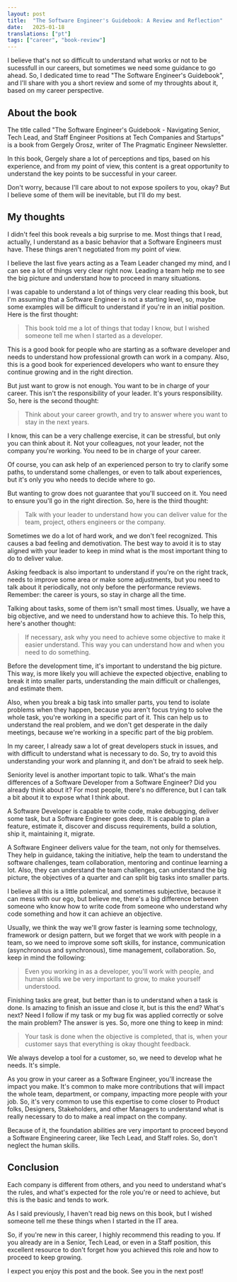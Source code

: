 ```yaml
---
layout: post
title:  "The Software Engineer's Guidebook: A Review and Reflection"
date:   2025-01-18
translations: ["pt"]
tags: ["career", "book-review"]
---
```


<p class="intro"><span class="dropcap">I</span> believe that's not so difficult to understand what works or not to be sucessfull in our careers, but sometimes we need some guidance to go ahead. So, I dedicated time to read "The Software Engineer's Guidebook", and I'll share with you a short review and some of my throughts about it, based on my career perspective.</p>

## About the book

The title called "The Software Engineer's Guidebook - Navigating Senior, Tech Lead, and Staff Engineer Positions at Tech Companies and Startups" is a book from Gergely Orosz, writer of The Pragmatic Engineer Newsletter. 

In this book, Gergely share a lot of perceptions and tips, based on his experience, and from my point of view, this content is a great opportunity to understand the key points to be successful in your career.

Don't worry, because I'll care about to not expose spoilers to you, okay? But I believe some of them will be inevitable, but I'll do my best.

## My thoughts

I didn't feel this book reveals a big surprise to me. Most things that I read, actually, I understand as a basic behavior that a Software Engineers must have. These things aren't negotiated from my point of view. 

I believe the last five years acting as a Team Leader changed my mind, and I can see a lot of things very clear right now. Leading a team help me to see the big picture and understand how to proceed in many situations.

I was capable to understand a lot of things very clear reading this book, but I'm assuming that a Software Engineer is not a starting level, so, maybe some examples will be difficult to understand if you're in an initial position. Here is the first thought:

> This book told me a lot of things that today I know, but I wished someone tell me when I started as a developer.

This is a good book for people who are starting as a software developer and needs to understand how professional growth can work in a company. Also, this is a good book for experienced developers who want to ensure they continue growing and in the right direction.

But just want to grow is not enough. You want to be in charge of your career. This isn't the responsibility of your leader. It's yours responsibility. So, here is the second thought: 

> Think about your career growth, and try to answer where you want to stay in the next years.

I know, this can be a very challenge exercise, it can be stressful, but only you can think about it. Not your colleagues, not your leader, not the company you're working. You need to be in charge of your career. 

Of course, you can ask help of an experienced person to try to clarify some paths, to understand some challenges, or even to talk about experiences, but it's only you who needs to decide where to go.

But wanting to grow does not guarantee that you'll succeed on it. You need to ensure you'll go in the right direction. So, here is the third thought:

> Talk with your leader to understand how you can deliver value for the team, project, others engineers or the company.

Sometimes we do a lot of hard work, and we don't feel recognized. This causes a bad feeling and demotivation. The best way to avoid it is to stay aligned with your leader to keep in mind what is the most important thing to do to deliver value.

Asking feedback is also important to understand if you're on the right track, needs to improve some area or make some adjustments, but you need to talk about it periodically, not only before the performance reviews. Remember: the career is yours, so stay in charge all the time.

Talking about tasks, some of them isn't small most times. Usually, we have a big objective, and we need to understand how to achieve this. To help this, here's another thought:

> If necessary, ask why you need to achieve some objective to make it easier understand. This way you can understand how and when you need to do something.

Before the development time, it's important to understand the big picture. This way, is more likely you will achieve the expected objective, enabling to break it into smaller parts, understanding the main difficult or challenges, and estimate them.

Also, when you break a big task into smaller parts, you tend to isolate problems when they happen, because you aren't focus trying to solve the whole task, you're working in a specific part of it. This can help us to understand the real problem, and we don't get desperate in the daily meetings, because we're working in a specific part of the big problem.

In my career, I already saw a lot of great developers stuck in issues, and with difficult to understand what is necessary to do. So, try to avoid this understanding your work and planning it, and don't be afraid to seek help.


Seniority level is another important topic to talk. What's the main differences of a Software Developer from a Software Engineer? Did you already think about it? For most people, there's no difference, but I can talk a bit about it to expose what I think about.

A Software Developer is capable to write code, make debugging, deliver some task, but a Software Engineer goes deep. It is capable to plan a feature, estimate it, discover and discuss requirements, build a solution, ship it, maintaining it, migrate. 

A Software Engineer delivers value for the team, not only for themselves. They help in guidance, taking the initiative, help the team to understand the software challenges, team collaboration, mentoring and continue learning a lot. Also, they can understand the team challenges, can understand the big picture, the objectives of a quarter and can split big tasks into smaller parts.

I believe all this is a little polemical, and sometimes subjective, because it can mess with our ego, but believe me, there's a big difference between someone who know how to write code from someone who understand why code something and how it can achieve an objective.

Usually, we think the way we'll grow faster is learning some technology, framework or design pattern, but we forget that we work with people in a team, so we need to improve some soft skills, for instance, communication (asynchronous and synchronous), time management, collaboration. So, keep in mind the following:

> Even you working in as a developer, you'll work with people, and human skills we be very important to grow, to make yourself understood.

Finishing tasks are great, but better than is to understand when a task is done. Is amazing to finish an issue and close it, but is this the end? What's next? Need I follow if my task or my bug fix was applied correctly or solve the main problem? The answer is yes. So, more one thing to keep in mind:

> Your task is done when the objective is completed, that is, when your customer says that everything is okay thought feedback.

We always develop a tool for a customer, so, we need to develop what he needs. It's simple.

As you grow in your career as a Software Engineer, you'll increase the impact you make. It's common to make more contributions that will impact the whole team, department, or company, impacting more people with your job. So, it's very common to use this expertise to come closer to Product folks, Designers, Stakeholders, and other Managers to understand what is really necessary to do to make a real impact on the company.

Because of it, the foundation abilities are very important to proceed beyond a Software Engineering career, like Tech Lead, and Staff roles. So, don't neglect the human skills.

## Conclusion

Each company is different from others, and you need to understand what's the rules, and what's expected for the role you're or need to achieve, but this is the basic and tends to work.

As I said previously, I haven't read big news on this book, but I wished someone tell me these things when I started in the IT area.

So, if you're new in this career, I highly recommend this reading to you. If you already are in a Senior, Tech Lead, or even in a Staff position, this excellent resource to don't forget how you achieved this role and how to proceed to keep growing.

I expect you enjoy this post and the book. 
See you in the next post!